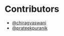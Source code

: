 # Contributors

- [@chiragvaswani](https://github.com/chiragvaswani)
- [@prateekpuranik](https://github.com/prateek-puranik)
